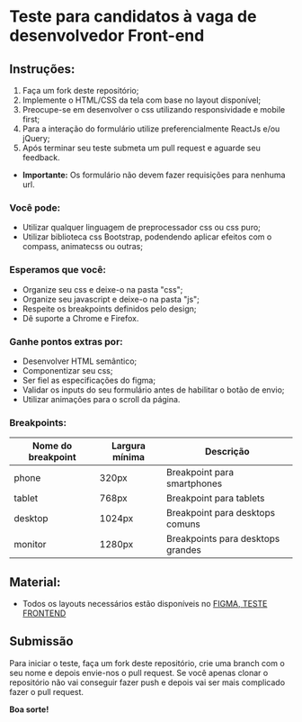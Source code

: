 # Teste para candidatos à vaga de desenvolvedor Front-end

>

## Instruções:
1. Faça um fork deste repositório;
2. Implemente o HTML/CSS da tela com base no layout disponível;
3. Preocupe-se em desenvolver o css utilizando responsividade e mobile first;
4. Para a interação do formulário utilize preferencialmente ReactJs e/ou jQuery;
5. Após terminar seu teste submeta um pull request e aguarde seu feedback.

* **Importante:** Os formulário não devem fazer requisições para nenhuma url.

### Você pode:

* Utilizar qualquer linguagem de preprocessador css ou css puro;
* Utilizar biblioteca css Bootstrap, podendendo aplicar efeitos com o compass, animatecss ou outras;

### Esperamos que você:

* Organize seu css e deixe-o na pasta "css";
* Organize seu javascript e deixe-o na pasta "js";
* Respeite os breakpoints definidos pelo design;
* Dê suporte a Chrome e Firefox.

### Ganhe pontos extras por:

* Desenvolver HTML semântico;
* Componentizar seu css;
* Ser fiel as especificações do figma;
* Validar os inputs do seu formulário antes de habilitar o botão de envio;
* Utilizar animações para o scroll da página.


### Breakpoints:

| Nome do breakpoint | Largura mínima | Descrição                         |
|--------------------|----------------|-----------------------------------|
| phone              | 320px          | Breakpoint para smartphones       |
| tablet             | 768px          | Breakpoint para tablets           |
| desktop            | 1024px         | Breakpoint para desktops comuns   |
| monitor            | 1280px         | Breakpoints para desktops grandes |


## Material:

* Todos os layouts necessários estão disponíveis no [FIGMA, TESTE FRONTEND](https://www.figma.com/file/XsliFyNGX5ihN6Rb2yBLRe/TESTE-FRONTEND?node-id=1%3A2&t=9CbZhBBp3M6C3U7u-1)


## Submissão

Para iniciar o teste, faça um fork deste repositório, crie uma branch com o seu nome e depois envie-nos o pull request.
Se você apenas clonar o repositório não vai conseguir fazer push e depois vai ser mais complicado fazer o pull request.

**Boa sorte!**
